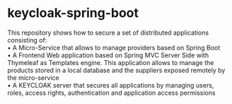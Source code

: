 # keycloak-spring-boot

This repository shows how to secure a set of distributed applications consisting of:   <br />
• A Micro-Service that allows to manage providers based on Spring Boot <br />
• A Frontend Web application based on Spring MVC Server Side with Thymeleaf as Templates engine. This application allows to manage the products stored in a local database and the suppliers exposed remotely by the micro-service <br />
• A KEYCLOAK server that secures all applications by managing users, roles, access rights, authentication and application access permissions <br />
